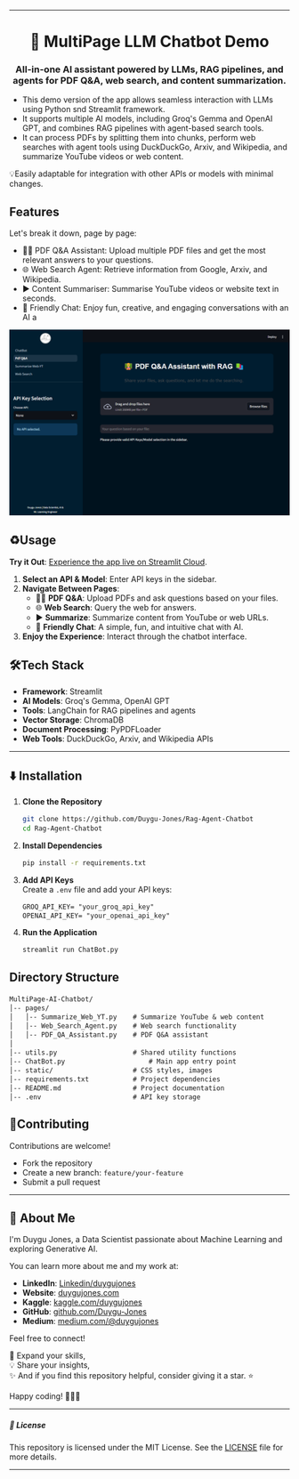 
---

<h1 align="center">
🤖 MultiPage LLM Chatbot Demo 
</h1>

<h3 align="center">
All-in-one AI assistant powered by LLMs, RAG pipelines, and agents for PDF Q&A, web search, and content summarization.
</h3>

- This demo version of the app allows seamless interaction with LLMs using Python snd Streamlit framework.  
- It supports multiple AI models, including Groq's Gemma and OpenAI GPT, and combines RAG pipelines with agent-based search tools.  
- It can process PDFs by splitting them into chunks, perform web searches with agent tools using DuckDuckGo, Arxiv, and Wikipedia, and summarize YouTube videos or web content.  

💡Easily adaptable for integration with other APIs or models with minimal changes.


## **Features**

Let's break it down, page by page:
- 🧑‍🏫 PDF Q&A Assistant: Upload multiple PDF files and get the most relevant answers to your questions.
- 🌐 Web Search Agent: Retrieve information from Google, Arxiv, and Wikipedia.
- ▶️ Content Summariser: Summarise YouTube videos or website text in seconds.
- 💬 Friendly Chat:  Enjoy fun, creative, and engaging conversations with an AI a


<p align="center">
  <img src="https://github.com/Duygu-Jones/Rag-Agent-Chatbot/blob/main/static/page-pdf.png">
</p>


## ♻️**Usage**

**Try it Out**: [Experience the app live on Streamlit Cloud](https://YOUR-STREAMLIT-LINK-HERE). 

1. **Select an API & Model**: Enter API keys in the sidebar.  
2. **Navigate Between Pages**:  
   - 🧑‍🏫 **PDF Q&A**: Upload PDFs and ask questions based on your files.  
   - 🌐 **Web Search**: Query the web for answers.  
   - ▶️ **Summarize**: Summarize content from YouTube or web URLs.  
   - 💬 **Friendly Chat**: A simple, fun, and intuitive chat with AI.   
3. **Enjoy the Experience**: Interact through the chatbot interface.  



## 🛠️**Tech Stack**

- **Framework**: Streamlit  
- **AI Models**: Groq's Gemma, OpenAI GPT  
- **Tools**: LangChain for RAG pipelines and agents  
- **Vector Storage**: ChromaDB  
- **Document Processing**: PyPDFLoader  
- **Web Tools**: DuckDuckGo, Arxiv, and Wikipedia APIs

---

## ⬇️ **Installation**

1. **Clone the Repository**  
   ```bash
   git clone https://github.com/Duygu-Jones/Rag-Agent-Chatbot
   cd Rag-Agent-Chatbot
   ```

2. **Install Dependencies**  
   ```bash
   pip install -r requirements.txt
   ```

3. **Add API Keys**  
   Create a `.env` file and add your API keys:  
   ```plaintext
   GROQ_API_KEY= "your_groq_api_key"
   OPENAI_API_KEY= "your_openai_api_key"
   ```

4. **Run the Application**  
   ```bash
   streamlit run ChatBot.py
   ```


## **Directory Structure**

```plaintext
MultiPage-AI-Chatbot/
│-- pages/
│   │-- Summarize_Web_YT.py    # Summarize YouTube & web content
│   │-- Web_Search_Agent.py    # Web search functionality
│   │-- PDF_QA_Assistant.py    # PDF Q&A assistant
│
│-- utils.py                   # Shared utility functions
│-- ChatBot.py                     # Main app entry point
│-- static/                    # CSS styles, images
│-- requirements.txt           # Project dependencies
│-- README.md                  # Project documentation
│-- .env                       # API key storage
```


## 🤝**Contributing**

Contributions are welcome!  
- Fork the repository  
- Create a new branch: `feature/your-feature`  
- Submit a pull request


---


## 🌱 About Me

I'm Duygu Jones, a Data Scientist passionate about Machine Learning and exploring Generative AI. 

You can learn more about me and my work at:
- **LinkedIn**: [Linkedin/duygujones](https://www.linkedin.com/in/duygujones/)
- **Website**: [duygujones.com](https://duygujones.vercel.app/)
- **Kaggle**: [kaggle.com/duygujones](https://www.kaggle.com/duygujones)
- **GitHub**: [github.com/Duygu-Jones](https://github.com/Duygu-Jones)
- **Medium**: [medium.com/@duygujones](https://medium.com/@duygujones)

Feel free to connect!

🎯 Expand your skills,<br>
💡 Share your insights,<br>
✨ And if you find this repository helpful, consider giving it a star. ⭐

Happy coding! 👩‍💻✨

---

##### 📜 License

This repository is licensed under the MIT License. See the [LICENSE](LICENSE) file for more details.

---

